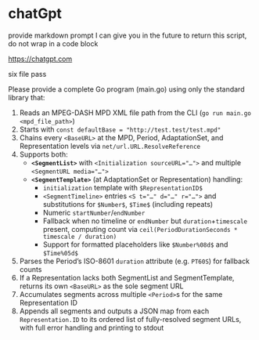 # chatGpt

provide markdown prompt I can give you in the future to return this script, do
not wrap in a code block

https://chatgpt.com

six file pass

Please provide a complete Go program (main.go) using only the standard library that:

1. Reads an MPEG-DASH MPD XML file path from the CLI (`go run main.go <mpd_file_path>`)
2. Starts with `const defaultBase = "http://test.test/test.mpd"`
3. Chains every `<BaseURL>` at the MPD, Period, AdaptationSet, and Representation levels via `net/url.URL.ResolveReference`
4. Supports both:
   * **`<SegmentList>`** with `<Initialization sourceURL="…">` and multiple `<SegmentURL media="…">`
   * **`<SegmentTemplate>`** (at AdaptationSet or Representation) handling:
     * `initialization` template with `$RepresentationID$`
     * `<SegmentTimeline>` entries `<S t="…" d="…" r="…">` and substitutions for `$Number$`, `$Time$` (including repeats)
     * Numeric `startNumber`/`endNumber`
     * Fallback when no timeline or `endNumber` but `duration`+`timescale` present, computing count via `ceil(PeriodDurationSeconds * timescale / duration)`
     * Support for formatted placeholders like `$Number%08d$` and `$Time%05d$`
5. Parses the Period’s ISO-8601 `duration` attribute (e.g. `PT60S`) for fallback counts
6. If a Representation lacks both SegmentList and SegmentTemplate, returns its own `<BaseURL>` as the sole segment URL
7. Accumulates segments across multiple `<Period>`s for the same Representation ID
8. Appends all segments and outputs a JSON map from each `Representation.ID` to its ordered list of fully-resolved segment URLs, with full error handling and printing to stdout
